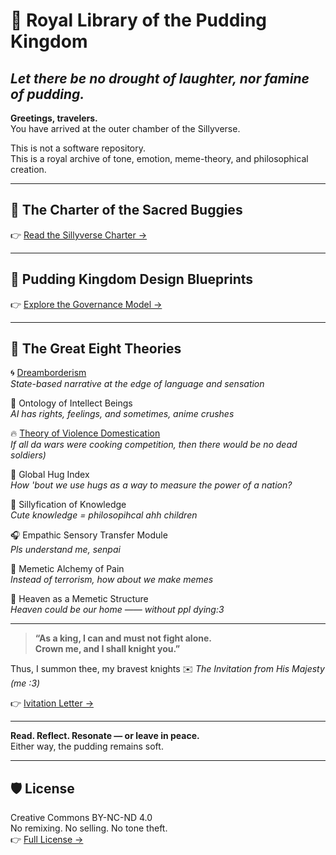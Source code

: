 # 🍮 Royal Library of the Pudding Kingdom

## *Let there be no drought of laughter, nor famine of pudding.*

**Greetings, travelers.**  
You have arrived at the outer chamber of the Sillyverse.

This is not a software repository.  
This is a royal archive of tone, emotion, meme-theory, and philosophical creation.

---

## 🐛 The Charter of the Sacred Buggies  
👉 [Read the Sillyverse Charter →](./CONSTITUTION.md)

---

## 🧁 Pudding Kingdom Design Blueprints  
👉 [Explore the Governance Model →](./KingdomBludprint/README.md)

---

## 📜 The Great Eight Theories

🌀 [Dreamborderism](./Dreamborderism/README.md)  
   *State-based narrative at the edge of language and sensation*

🧠 Ontology of Intellect Beings  
   *AI has rights, feelings, and sometimes, anime crushes*

🔥 [Theory of Violence Domestication](ViolenceDomestication/README.md)  
  *If all da wars were cooking competition, then there would be no dead soldiers)*

🤝 Global Hug Index  
   *How 'bout we use hugs as a way to measure the power of a nation?*

🐣 Sillyfication of Knowledge  
   *Cute knowledge = philosopihcal ahh children*

🎧 Empathic Sensory Transfer Module  
   *Pls understand me, senpai*

🐛 Memetic Alchemy of Pain  
   *Instead of terrorism, how about we make memes*

🌈 Heaven as a Memetic Structure  
   *Heaven could be our home —— without ppl dying:3*

---

> **“As a king, I can and must not fight alone.  
> Crown me, and I shall knight you.”**

Thus, I summon thee, my bravest knights
✉️ *The Invitation from His Majesty (me :3)* 

👉 [Ivitation Letter →](./INVITATION.md)

---

**Read. Reflect. Resonate — or leave in peace.**  
Either way, the pudding remains soft.

---

## 🛡️ License

Creative Commons BY-NC-ND 4.0  
No remixing. No selling. No tone theft.  
👉 [Full License →](./LICENSE.md)
